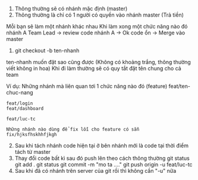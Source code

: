 1. Thông thường sẽ có nhánh mặc định (master)
2. Thông thường là chỉ có 1 người có quyền vào nhánh master (Trả tiền)

Mỗi bạn sẽ làm một nhánh khác nhau
Khi làm xong một chức năng nào đó nhánh A
Team Lead -> review code nhánh A 
          -> Ok code ổn -> Merge vào master


1. git checkout -b ten-nhanh

  ten-nhanh muốn đặt sao cũng được (Không có khoảng trắng, thông thường viết không in hoa)
  Khi đi làm thường sẽ có quy tắt đặt tên chung cho cả team 

  Ví dụ: Những nhánh mà liên quan tơi 1 chức năng nào đó  (feature)
    feat/ten-chuc-nang 

    feat/login 
    feat/dashboard

    feat/luc-tc

    Những nhánh nào dùng để fix lỗi cho feature có sẵn 
    fix/hjksfhskhhfjkgh 

2. Sau khi tách nhánh code hiện tại ở bên nhánh mới là code tại thời điểm tách từ master
3. Thay đổi code bất kì sau đó push lên theo cách thông thường 
  git status
  git add .
  git status
  git commit -m "mo ta ...."
  git push origin -u feat/luc-tc 
4. Sau khi đã có nhánh trên server của git rồi thì không cần "-u" nữa